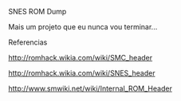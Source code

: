 SNES ROM Dump

Mais um projeto que eu nunca vou terminar...

Referencias

http://romhack.wikia.com/wiki/SMC_header

http://romhack.wikia.com/wiki/SNES_header

http://www.smwiki.net/wiki/Internal_ROM_Header
